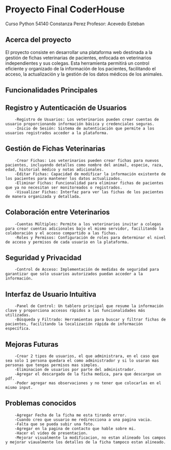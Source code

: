 # Proyecto Final CoderHouse

Curso Python 54140
Constanza Perez
Profesor: Acevedo Esteban

## Acerca del proyecto

El proyecto consiste en desarrollar una plataforma web destinada a la gestión de fichas veterinarias de pacientes, enfocada en veterinarios independientes y sus colegas. Esta herramienta permitirá un control eficiente y organizado de la información de los pacientes, facilitando el acceso, la actualización y la gestión de los datos médicos de los animales.

## Funcionalidades Principales

 ## Registro y Autenticación de Usuarios
        -Registro de Usuarios: Los veterinarios pueden crear cuentas de usuario proporcionando información básica y credenciales seguras.
        -Inicio de Sesión: Sistema de autenticación que permite a los usuarios registrados acceder a la plataforma.

 ##  Gestión de Fichas Veterinarias
        -Crear Fichas: Los veterinarios pueden crear fichas para nuevos pacientes, incluyendo detalles como nombre del animal, especie, raza, edad, historial médico y notas adicionales.
        -Editar Fichas: Capacidad de modificar la información existente de los pacientes para mantener los datos actualizados.
        -Eliminar Fichas: Funcionalidad para eliminar fichas de pacientes que ya no necesitan ser monitoreados o registrados.
        -Visualizar Fichas: Interfaz para ver las fichas de los pacientes de manera organizada y detallada.

 ## Colaboración entre Veterinarios
        -Cuentas Múltiples: Permite a los veterinarios invitar a colegas para crear cuentas adicionales bajo el mismo servidor, facilitando la colaboración y el acceso compartido a las fichas.
        -Roles y Permisos: Configuración de roles para determinar el nivel de acceso y permisos de cada usuario en la plataforma.

 ## Seguridad y Privacidad
        -Control de Acceso: Implementación de medidas de seguridad para garantizar que solo usuarios autorizados puedan acceder a la información.

 ## Interfaz de Usuario Intuitiva
        -Panel de Control: Un tablero principal que resume la información clave y proporciona accesos rápidos a las funcionalidades más utilizadas.
        -Búsqueda y Filtrado: Herramientas para buscar y filtrar fichas de pacientes, facilitando la localización rápida de información específica.

## Mejoras Futuras
        -Crear 2 tipos de usuarios, el que administrara, en el caso que sea solo 1 persona quedara el como administrador y si lo usaran mas personas que tengas permisos mas simples. 
        -Eliminacion de usuarios por parte del administrador.
        -Agregar el descargado de la ficha medica, para que descargue un pdf.
        -Poder agregar mas observaciones y no tener que colocarlas en el mismo input.

## Problemas conocidos
        -Agregar Fecha de la ficha me esta tirando error.
        -Cuando creo que usuario me redirecciona a una pagina vacia.
        -Falta que se pueda subir una foto.
        -Agregar en la pagina de contacto que hable sobre mi.
        -Hacer el video de presentacion.
        -Mejorar visualmente la modificacion, no estan alineado los campos y mejorar viaualmente los detalles de la ficha tampoco estan alineado.